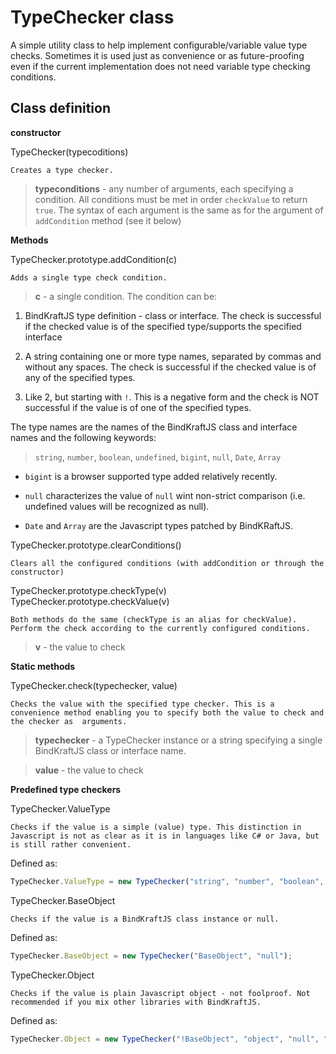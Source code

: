 # TypeChecker class

A simple utility class to help implement configurable/variable value type checks. Sometimes it is used just as convenience or as future-proofing even if the current implementation does not need variable type checking conditions.

## Class definition

**constructor**

TypeChecker(typecoditions)

    Creates a type checker.

>**typeconditions** - any number of arguments, each specifying a condition. All conditions must be met in order `checkValue` to return `true`. The syntax of each argument is the same as for the argument of `addCondition` method (see it below)

**Methods**

TypeChecker.prototype.addCondition(c)

    Adds a single type check condition.

>**c** - a single condition. The condition can be:

1. BindKraftJS type definition - class or interface. The check is successful if the checked value is of the specified type/supports the specified interface

2. A string containing one or more type names, separated by commas and without any spaces. The check is successful if the checked value is of any of the specified types.

3. Like 2, but starting with `!`. This is a negative form and the check is NOT successful if the value is of one of the specified types.

The type names are the names of the BindKraftJS class and interface names and the following keywords:

> `string`, `number`, `boolean`, `undefined`, `bigint`, `null`, `Date`, `Array`

- `bigint` is a browser supported type added relatively recently.

- `null` characterizes the value of `null` wint non-strict comparison (i.e. undefined values will be recognized as null).

- `Date` and `Array` are the Javascript types patched by BindKRaftJS.

TypeChecker.prototype.clearConditions()

    Clears all the configured conditions (with addCondition or through the constructor)

TypeChecker.prototype.checkType(v)
TypeChecker.prototype.checkValue(v)

    Both methods do the same (checkType is an alias for checkValue). Perform the check according to the currently configured conditions.

>**v** - the value to check


**Static methods**

TypeChecker.check(typechecker, value)

    Checks the value with the specified type checker. This is a convenience method enabling you to specify both the value to check and the checker as  arguments.

>**typechecker** - a TypeChecker instance or a string specifying a single BindKraftJS class or interface name.

>**value** - the value to check


**Predefined type checkers**

TypeChecker.ValueType

    Checks if the value is a simple (value) type. This distinction in Javascript is not as clear as it is in languages like C# or Java, but is still rather convenient.

Defined as:

```Javascript
TypeChecker.ValueType = new TypeChecker("string", "number", "boolean", "undefined", "null", "bigint");
```

TypeChecker.BaseObject

    Checks if the value is a BindKraftJS class instance or null.

Defined as:

```Javascript
TypeChecker.BaseObject = new TypeChecker("BaseObject", "null");
```

TypeChecker.Object

    Checks if the value is plain Javascript object - not foolproof. Not recommended if you mix other libraries with BindKraftJS.

Defined as:

```Javascript
TypeChecker.Object = new TypeChecker("!BaseObject", "object", "null", "!Date","!Array");
```



